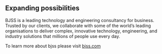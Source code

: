 ## Expanding possibilities

BJSS is a leading technology and engineering consultancy for business. Trusted by our clients, we collaborate with some of the world’s leading organisations to deliver complex, innovative technology, engineering, and industry solutions that millions of people use every day.

To learn more about bjss please visit [bjss.com](https://www.bjss.com/)
